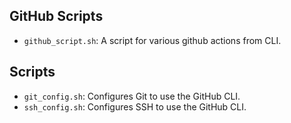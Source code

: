 ## GitHub Scripts

- `github_script.sh`: A script for various github actions from CLI.

## Scripts

- `git_config.sh`: Configures Git to use the GitHub CLI.
- `ssh_config.sh`: Configures SSH to use the GitHub CLI.
